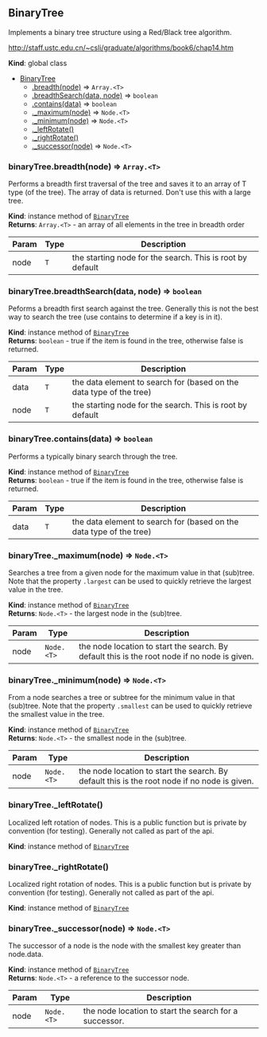 <a name="BinaryTree"></a>

## BinaryTree
Implements a binary tree structure using a Red/Black tree algorithm.

http://staff.ustc.edu.cn/~csli/graduate/algorithms/book6/chap14.htm

**Kind**: global class  

* [BinaryTree](#BinaryTree)
    * [.breadth(node)](#BinaryTree+breadth) ⇒ <code>Array.&lt;T&gt;</code>
    * [.breadthSearch(data, node)](#BinaryTree+breadthSearch) ⇒ <code>boolean</code>
    * [.contains(data)](#BinaryTree+contains) ⇒ <code>boolean</code>
    * [._maximum(node)](#BinaryTree+_maximum) ⇒ <code>Node.&lt;T&gt;</code>
    * [._minimum(node)](#BinaryTree+_minimum) ⇒ <code>Node.&lt;T&gt;</code>
    * [._leftRotate()](#BinaryTree+_leftRotate)
    * [._rightRotate()](#BinaryTree+_rightRotate)
    * [._successor(node)](#BinaryTree+_successor) ⇒ <code>Node.&lt;T&gt;</code>

<a name="BinaryTree+breadth"></a>

### binaryTree.breadth(node) ⇒ <code>Array.&lt;T&gt;</code>
Performs a breadth first traversal of the tree and saves it to an array
of T type (of the tree).  The array of data is returned.  Don't use this
with a large tree.

**Kind**: instance method of [<code>BinaryTree</code>](#BinaryTree)  
**Returns**: <code>Array.&lt;T&gt;</code> - an array of all elements in the tree in breadth order  

| Param | Type | Description |
| --- | --- | --- |
| node | <code>T</code> | the starting node for the search.  This is root by default |

<a name="BinaryTree+breadthSearch"></a>

### binaryTree.breadthSearch(data, node) ⇒ <code>boolean</code>
Peforms a breadth first search against the tree.  Generally this is not
the best way to search the tree (use contains to determine if a key is
in it).

**Kind**: instance method of [<code>BinaryTree</code>](#BinaryTree)  
**Returns**: <code>boolean</code> - true if the item is found in the tree, otherwise
false is returned.  

| Param | Type | Description |
| --- | --- | --- |
| data | <code>T</code> | the data element to search for (based on the data type of the tree) |
| node | <code>T</code> | the starting node for the search.  This is root by default |

<a name="BinaryTree+contains"></a>

### binaryTree.contains(data) ⇒ <code>boolean</code>
Performs a typically binary search through the tree.

**Kind**: instance method of [<code>BinaryTree</code>](#BinaryTree)  
**Returns**: <code>boolean</code> - true if the item is found in the tree, otherwise
false is returned.  

| Param | Type | Description |
| --- | --- | --- |
| data | <code>T</code> | the data element to search for (based on the data type of the tree) |

<a name="BinaryTree+_maximum"></a>

### binaryTree._maximum(node) ⇒ <code>Node.&lt;T&gt;</code>
Searches a tree from a given node for the maximum value in that
(sub)tree.  Note that the property `.largest` can be used to
quickly retrieve the largest value in the tree.

**Kind**: instance method of [<code>BinaryTree</code>](#BinaryTree)  
**Returns**: <code>Node.&lt;T&gt;</code> - the largest node in the (sub)tree.  

| Param | Type | Description |
| --- | --- | --- |
| node | <code>Node.&lt;T&gt;</code> | the node location to start the search.  By default this is the root node if no node is given. |

<a name="BinaryTree+_minimum"></a>

### binaryTree._minimum(node) ⇒ <code>Node.&lt;T&gt;</code>
From a node searches a tree or subtree for the minimum value in that
(sub)tree.  Note that the property `.smallest` can be used to
quickly retrieve the smallest value in the tree.

**Kind**: instance method of [<code>BinaryTree</code>](#BinaryTree)  
**Returns**: <code>Node.&lt;T&gt;</code> - the smallest node in the (sub)tree.  

| Param | Type | Description |
| --- | --- | --- |
| node | <code>Node.&lt;T&gt;</code> | the node location to start the search.  By default this is the root node if no node is given. |

<a name="BinaryTree+_leftRotate"></a>

### binaryTree._leftRotate()
Localized left rotation of nodes.  This is a public function but is private
by convention (for testing).  Generally not called as part of the api.

**Kind**: instance method of [<code>BinaryTree</code>](#BinaryTree)  
<a name="BinaryTree+_rightRotate"></a>

### binaryTree._rightRotate()
Localized right rotation of nodes.  This is a public function but is private
by convention (for testing).  Generally not called as part of the api.

**Kind**: instance method of [<code>BinaryTree</code>](#BinaryTree)  
<a name="BinaryTree+_successor"></a>

### binaryTree._successor(node) ⇒ <code>Node.&lt;T&gt;</code>
The successor of a node is the node with the smallest key greater than
node.data.

**Kind**: instance method of [<code>BinaryTree</code>](#BinaryTree)  
**Returns**: <code>Node.&lt;T&gt;</code> - a reference to the successor node.  

| Param | Type | Description |
| --- | --- | --- |
| node | <code>Node.&lt;T&gt;</code> | the node location to start the search for a successor. |


